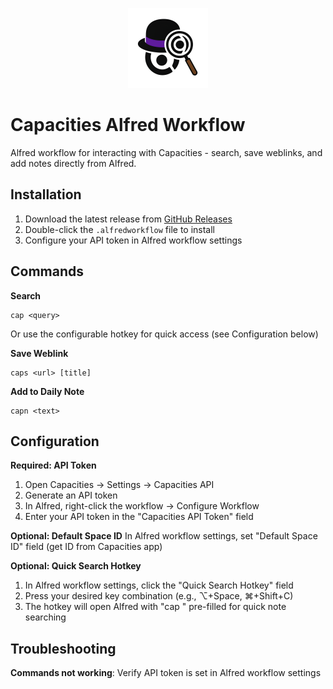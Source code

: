 <p align="center">
    <img src="icon.png" alt="Capacities Alfred Workflow" width="128" height="128">
</p>

# Capacities Alfred Workflow

Alfred workflow for interacting with Capacities - search, save weblinks, and add notes directly from Alfred.

## Installation

1. Download the latest release from [GitHub Releases](https://github.com/khangkontum/alfred-capacities/releases)
2. Double-click the `.alfredworkflow` file to install
3. Configure your API token in Alfred workflow settings

## Commands

**Search**

```
cap <query>
```

Or use the configurable hotkey for quick access (see Configuration below)

**Save Weblink**

```
caps <url> [title]
```

**Add to Daily Note**

```
capn <text>
```

## Configuration

**Required: API Token**

1. Open Capacities → Settings → Capacities API
2. Generate an API token
3. In Alfred, right-click the workflow → Configure Workflow
4. Enter your API token in the "Capacities API Token" field

**Optional: Default Space ID**
In Alfred workflow settings, set "Default Space ID" field (get ID from Capacities app)

**Optional: Quick Search Hotkey**

1. In Alfred workflow settings, click the "Quick Search Hotkey" field
2. Press your desired key combination (e.g., ⌥+Space, ⌘+Shift+C)
3. The hotkey will open Alfred with "cap " pre-filled for quick note searching

## Troubleshooting

**Commands not working**: Verify API token is set in Alfred workflow settings
